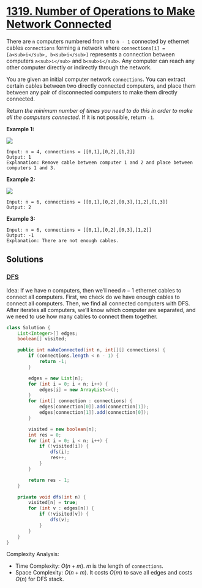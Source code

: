 # [1319. Number of Operations to Make Network Connected](https://leetcode.com/problems/number-of-operations-to-make-network-connected/)

There are `n` computers numbered from `0` to `n - 1` connected by ethernet cables `connections` forming a network where `connections[i] = [a<sub>i</sub>, b<sub>i</sub>]` represents a connection between computers `a<sub>i</sub>` and `b<sub>i</sub>`. Any computer can reach any other computer directly or indirectly through the network.

You are given an initial computer network `connections`. You can extract certain cables between two directly connected computers, and place them between any pair of disconnected computers to make them directly connected.

Return _the minimum number of times you need to do this in order to make all the computers connected_. If it is not possible, return `-1`.

**Example 1:**

![](https://assets.leetcode.com/uploads/2020/01/02/sample_1_1677.png)

```
Input: n = 4, connections = [[0,1],[0,2],[1,2]]
Output: 1
Explanation: Remove cable between computer 1 and 2 and place between computers 1 and 3.
```

**Example 2:**

![](https://assets.leetcode.com/uploads/2020/01/02/sample_2_1677.png)

```
Input: n = 6, connections = [[0,1],[0,2],[0,3],[1,2],[1,3]]
Output: 2
```

**Example 3:**

```
Input: n = 6, connections = [[0,1],[0,2],[0,3],[1,2]]
Output: -1
Explanation: There are not enough cables.
```

## Solutions
### [DFS](NumberOfOperationsToMakeNetworkConnected.java)

Idea:  If we have $n$ computers, then we’ll need $n-1$ ethernet cables to connect all computers. First, we check do we have enough cables to connect all computers. Then, we find all connected computers with DFS. After iterates all computers, we’ll know which computer are separated, and we need to use how many cables to connect them together.

```java
class Solution {
    List<Integer>[] edges;
    boolean[] visited;

    public int makeConnected(int n, int[][] connections) {
        if (connections.length < n - 1) {
            return -1;
        }

        edges = new List[n];
        for (int i = 0; i < n; i++) {
            edges[i] = new ArrayList<>();
        }
        for (int[] connection : connections) {
            edges[connection[0]].add(connection[1]);
            edges[connection[1]].add(connection[0]);
        }

        visited = new boolean[n];
        int res = 0;
        for (int i = 0; i < n; i++) {
            if (!visited[i]) {
                dfs(i);
                res++;
            }
        }

        return res - 1;
    }

    private void dfs(int n) {
        visited[n] = true;
        for (int v : edges[n]) {
            if (!visited[v]) {
                dfs(v);
            }
        }
    }
}
```

Complexity Analysis:

- Time Complexity: $O(n+m)$. $m$ is the length of `connections`.
- Space Complexity: $O(n+m)$. It costs $O(m)$ to save all edges and costs $O(n)$ for DFS stack.
